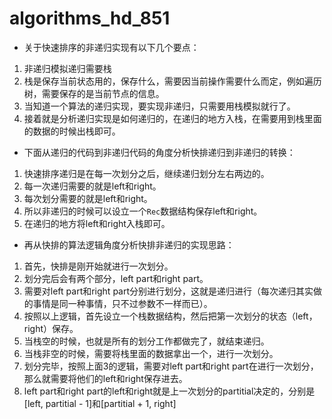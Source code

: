 # algorithms_hd_851
- 关于快速排序的非递归实现有以下几个要点：
1. 非递归模拟递归需要栈
2. 栈是保存当前状态用的，保存什么，需要因当前操作需要什么而定，例如遍历树，需要保存的是当前节点的信息。
3. 当知道一个算法的递归实现，要实现非递归，只需要用栈模拟就行了。
4. 接着就是分析递归实现是如何递归的，在递归的地方入栈，在需要用到栈里面的数据的时候出栈即可。

- 下面从递归的代码到非递归代码的角度分析快排递归到非递归的转换：
1. 快速排序递归是在每一次划分之后，继续递归划分左右两边的。
2. 每一次递归需要的就是left和right。
3. 每次划分需要的就是left和right。
4. 所以非递归的时候可以设立一个```Rec```数据结构保存left和right。
5. 在递归的地方将left和right入栈即可。

- 再从快排的算法逻辑角度分析快排非递归的实现思路：
1. 首先，快排是刚开始就进行一次划分。
2. 划分完后会有两个部分，left part和right part。
3. 需要对left part和right part分别进行划分，这就是递归进行（每次递归其实做的事情是同一种事情，只不过参数不一样而已）。
4. 按照以上逻辑，首先设立一个栈数据结构，然后把第一次划分的状态（left，right）保存。
5. 当栈空的时候，也就是所有的划分工作都做完了，就结束递归。
6. 当栈非空的时候，需要将栈里面的数据拿出一个，进行一次划分。
7. 划分完毕，按照上面3的逻辑，需要对left part和right part在进行一次划分，那么就需要将他们的left和right保存进去。
8. left part和right part的left和right就是上一次划分的partitial决定的，分别是[left, partitial - 1]和[partitial + 1, right]
